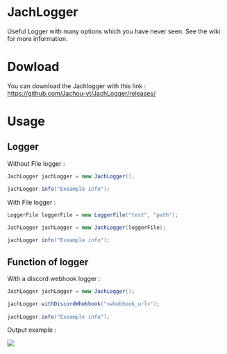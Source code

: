 # JachLogger
Useful Logger with many options which you have never seen. See the wiki for more information.
# Dowload
You can download the Jachlogger with this link : https://github.com/Jachou-yt/JachLogger/releases/
# Usage
## Logger
Without File logger :

```java
JachLogger jachLogger = new JachLogger();

jachLogger.info("Exeample info");
```
With File logger :

```java
LoggerFile loggerFile = new LoggerFile("test", "path");

JachLogger jachLogger = new JachLogger(loggerFile);
        
jachLogger.info("Exeample info");
```
## Function of logger
With a discord webhook logger : 

```java
JachLogger jachLogger = new JachLogger();

jachLogger.withDiscordWhebhook("<whebhook_url>");
        
jachLogger.info("Exeample info");
```

Output example :

<img src="https://chiss.fr/files/whebhook_demonstration.png">
